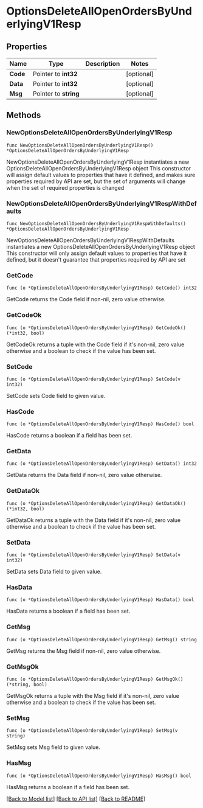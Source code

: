 # OptionsDeleteAllOpenOrdersByUnderlyingV1Resp

## Properties

Name | Type | Description | Notes
------------ | ------------- | ------------- | -------------
**Code** | Pointer to **int32** |  | [optional] 
**Data** | Pointer to **int32** |  | [optional] 
**Msg** | Pointer to **string** |  | [optional] 

## Methods

### NewOptionsDeleteAllOpenOrdersByUnderlyingV1Resp

`func NewOptionsDeleteAllOpenOrdersByUnderlyingV1Resp() *OptionsDeleteAllOpenOrdersByUnderlyingV1Resp`

NewOptionsDeleteAllOpenOrdersByUnderlyingV1Resp instantiates a new OptionsDeleteAllOpenOrdersByUnderlyingV1Resp object
This constructor will assign default values to properties that have it defined,
and makes sure properties required by API are set, but the set of arguments
will change when the set of required properties is changed

### NewOptionsDeleteAllOpenOrdersByUnderlyingV1RespWithDefaults

`func NewOptionsDeleteAllOpenOrdersByUnderlyingV1RespWithDefaults() *OptionsDeleteAllOpenOrdersByUnderlyingV1Resp`

NewOptionsDeleteAllOpenOrdersByUnderlyingV1RespWithDefaults instantiates a new OptionsDeleteAllOpenOrdersByUnderlyingV1Resp object
This constructor will only assign default values to properties that have it defined,
but it doesn't guarantee that properties required by API are set

### GetCode

`func (o *OptionsDeleteAllOpenOrdersByUnderlyingV1Resp) GetCode() int32`

GetCode returns the Code field if non-nil, zero value otherwise.

### GetCodeOk

`func (o *OptionsDeleteAllOpenOrdersByUnderlyingV1Resp) GetCodeOk() (*int32, bool)`

GetCodeOk returns a tuple with the Code field if it's non-nil, zero value otherwise
and a boolean to check if the value has been set.

### SetCode

`func (o *OptionsDeleteAllOpenOrdersByUnderlyingV1Resp) SetCode(v int32)`

SetCode sets Code field to given value.

### HasCode

`func (o *OptionsDeleteAllOpenOrdersByUnderlyingV1Resp) HasCode() bool`

HasCode returns a boolean if a field has been set.

### GetData

`func (o *OptionsDeleteAllOpenOrdersByUnderlyingV1Resp) GetData() int32`

GetData returns the Data field if non-nil, zero value otherwise.

### GetDataOk

`func (o *OptionsDeleteAllOpenOrdersByUnderlyingV1Resp) GetDataOk() (*int32, bool)`

GetDataOk returns a tuple with the Data field if it's non-nil, zero value otherwise
and a boolean to check if the value has been set.

### SetData

`func (o *OptionsDeleteAllOpenOrdersByUnderlyingV1Resp) SetData(v int32)`

SetData sets Data field to given value.

### HasData

`func (o *OptionsDeleteAllOpenOrdersByUnderlyingV1Resp) HasData() bool`

HasData returns a boolean if a field has been set.

### GetMsg

`func (o *OptionsDeleteAllOpenOrdersByUnderlyingV1Resp) GetMsg() string`

GetMsg returns the Msg field if non-nil, zero value otherwise.

### GetMsgOk

`func (o *OptionsDeleteAllOpenOrdersByUnderlyingV1Resp) GetMsgOk() (*string, bool)`

GetMsgOk returns a tuple with the Msg field if it's non-nil, zero value otherwise
and a boolean to check if the value has been set.

### SetMsg

`func (o *OptionsDeleteAllOpenOrdersByUnderlyingV1Resp) SetMsg(v string)`

SetMsg sets Msg field to given value.

### HasMsg

`func (o *OptionsDeleteAllOpenOrdersByUnderlyingV1Resp) HasMsg() bool`

HasMsg returns a boolean if a field has been set.


[[Back to Model list]](../README.md#documentation-for-models) [[Back to API list]](../README.md#documentation-for-api-endpoints) [[Back to README]](../README.md)



